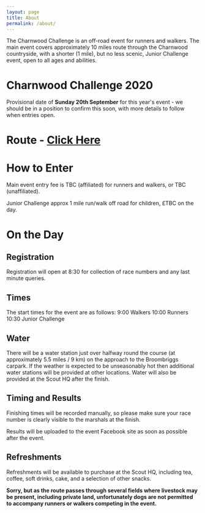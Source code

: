 ```yaml
---
layout: page
title: About
permalink: /about/
---
```


The Charnwood Challenge is an off-road event for runners and walkers. The main event covers approximately 10 miles route through the Charnwood countryside, with a shorter (1 mile), but no less scenic, Junior Challenge event, open to all ages and abilities.

# Charnwood Challenge 2020 

Provisional date of **Sunday 20th September** for this year's event - we should be in a position to confirm this soon, with more details to follow when entries open.

# Route - [Click Here](https://charnwoodchallenge.me/route)

# How to Enter

Main event entry fee is TBC (affiliated) for runners and walkers, or TBC (unaffiliated).

Junior Challenge approx 1 mile run/walk off road for children, £TBC on the day.

# On the Day

## Registration

Registration will open at 8:30 for collection of race numbers and any last minute queries.

## Times

The start times for the event are as follows: 
9:00  Walkers 
10:00 Runners  
10:30 Junior Challenge 

## Water

There will be a water station just over halfway round the course (at approximately 5.5 miles / 9 km) on the approach to the Broombriggs carpark.  If the weather is expected to be unseasonably hot then additional water stations will be provided at other locations.
Water will also be provided at the Scout HQ after the finish.

## Timing and Results

Finishing times will be recorded manually, so please make sure your race number is clearly visible to the marshals at the finish.

Results will be uploaded to the event Facebook site as soon as possible after the event.

## Refreshments 

Refreshments will be available to purchase at the Scout HQ, including tea, coffee, soft drinks, cake, and a selection of other snacks.

**Sorry, but as the route passes through several fields where livestock may be present, including private land, unfortunately dogs are not permitted to accompany runners or walkers competing in the event.**
